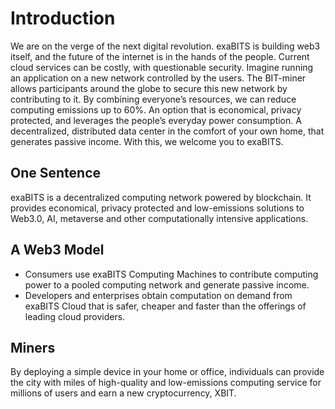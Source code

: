 # Introduction
We are on the verge of the next digital revolution. exaBITS is building web3 itself, and the future of the internet is in the hands of the people. Current cloud services can be costly, with questionable security. Imagine running an application on a new network controlled by the users. The BIT-miner allows participants around the globe to secure this new network by contributing to it. By combining everyone’s resources, we can reduce computing emissions up to 60%. An option that is economical, privacy protected, and leverages the people’s everyday power consumption. A decentralized, distributed data center in the comfort of your own home, that generates passive income. With this, we welcome you to exaBITS.

## One Sentence
exaBITS is a decentralized computing network powered by blockchain. It provides economical, privacy protected and low-emissions solutions to Web3.0, AI, metaverse and other computationally intensive applications.


## A Web3 Model
* Consumers use exaBITS Computing Machines to contribute computing power to a pooled computing network and generate passive income. 
* Developers and enterprises obtain computation on demand from exaBITS Cloud that is safer, cheaper and faster than the offerings of leading cloud providers.

## Miners
By deploying a simple device in your home or office, individuals can provide the city with miles of high-quality and low-emissions computing service for millions of users and earn a new cryptocurrency, XBIT.
